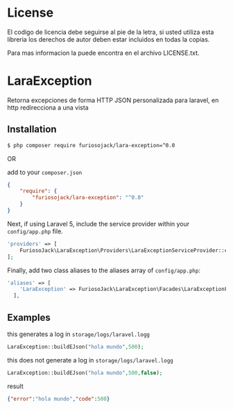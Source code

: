 # License

  El codigo de licencia debe seguirse al pie de la letra, si usted utiliza esta libreria los derechos de autor deben estar incluidos en todas la copias.
  
  Para mas informacion la puede encontra en el archivo LICENSE.txt.

  
# LaraException
Retorna excepciones de forma HTTP  JSON personalizada para laravel, en http redirecciona a una vista

## Installation 

```bash
$ php composer require furiosojack/lara-exception=^0.0
```

OR 

add to your `composer.json`

```json
{
    "require": {
        "furiosojack/lara-exception": "^0.0"
    }
}
```

Next, if using Laravel 5, include the service provider within your `config/app.php` file.

```php
'providers' => [
    FuriosoJack\LaraException\Providers\LaraExceptionServiceProvider::class,
];
```

Finally, add two class aliases to the aliases array of `config/app.php`:

```php
'aliases' => [
    'LaraException' => FuriosoJack\LaraException\Facades\LaraExceptionFacade::class,
  ],
```


## Examples

this generates a log in `storage/logs/laravel.logg`

 ```php
 LaraException::buildEJson("hola mundo",500);
```

this does not generate a log in `storage/logs/laravel.logg`

 ```php
 LaraException::buildEJson("hola mundo",500,false);
```

result 
```json
{"error":"hola mundo","code":500}
```

